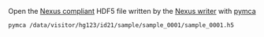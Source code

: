 Open the [Nexus compliant](https://www.nexusformat.org/) HDF5 file written by the [Nexus writer](data_nexus_server.md) with [pymca](http://pymca.sourceforge.net/)

```bash
pymca /data/visitor/hg123/id21/sample/sample_0001/sample_0001.h5
```
